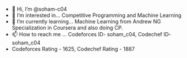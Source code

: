 - 👋 Hi, I’m @soham-c04
- 👀 I’m interested in... Competitive Programming and Machine Learning
- 🌱 I’m currently learning... Machine Learning from Andrew NG Specialization in Coursera and also doing CP.
- 📫 How to reach me ... Codeforces ID- soham_c04, Codechef ID- soham_c04
- Codeforces Rating - 1625, Codechef Rating - 1887

<!---
soham-c04/soham-c04 is a ✨ special ✨ repository because its `README.md` (this file) appears on your GitHub profile.
You can click the Preview link to take a look at your changes.
--->
